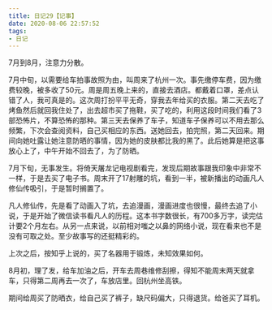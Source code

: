 ```yaml
---
title: 日记29【记事】
date: 2020-08-06 22:57:52
tags:
- 日记
---
```


7月到8月，注意力分散。

7月中旬，以需要给车拍事故照为由，叫周来了杭州一次。事先缴停车费，因为缴费较晚，被多收了50元。周是周五晚上来的，直接去酒店。都戴着口罩，差点认错了人，我可真是的。这次周打扮平平无奇，穿我去年给买的衣服。第二天去吃了烤鱼然后就回我住处了，出去超市买了拖鞋，买了吃的，利用这段时间我们看了3部恐怖片，不算恐怖的那种。第三天去保养了车子，知道车子保养可以不用去那么频繁，下次会查阅资料，自己买相应的东西。送她回去，拍完照，第二天回来。期间向她吐露让她注意防晒的事情，因为她的皮肤都比我的黑了。此后她算是把这事放心上了，中午开始不回去了，为了防晒。

7月下旬，无事发生。将倚天屠龙记电视剧看完，发现后期故事跟我印象中非常不一样，于是去买了电子书。周末开了17射雕的坑，看到一半，被新播出的动画凡人修仙传吸引，于是暂时搁置了。

凡人修仙传，先是看了动画入了坑，去追漫画，漫画进度也很慢，最终去追了小说，于是开始了微信读书看凡人的历程。这本书字数很长，有700多万字，读完估计要2个月左右。从另一点来说，以前相对嗤之以鼻的网络小说，现在看来也不是没有可取之处。至少故事写的还挺精彩的。

上次之后，按知乎上说的，买了名器用于锻炼，未知效果如何。

8月初，理了发，给车加油之后，开车去周巷维修刮擦，得知不能周末两天就拿车，只得第二周再去一次了，车放店里。回杭州坐高铁。

期间给周买了防晒衣，给自己买了裤子，缺尺码偏大，只得退货。给爸买了耳机。
